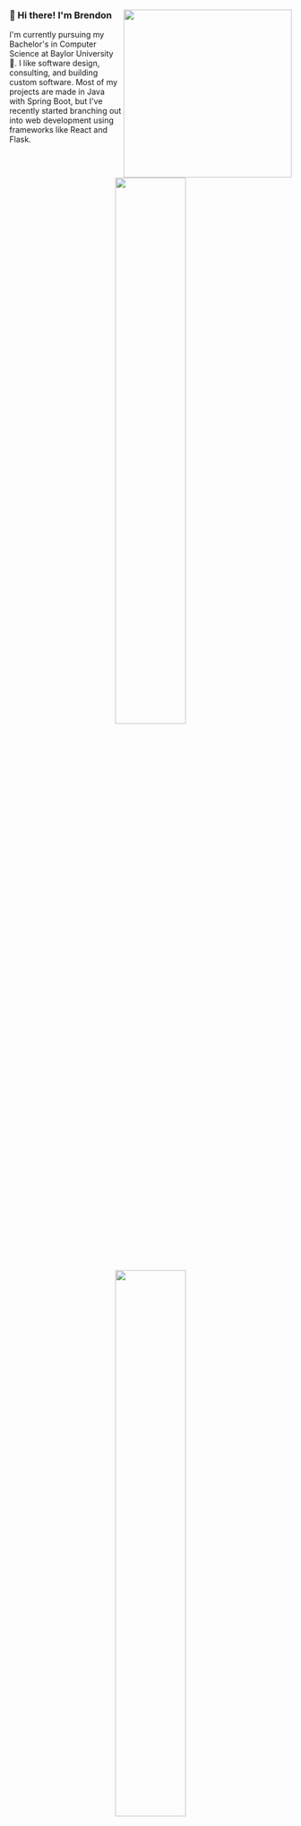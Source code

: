 <div align="left">
<img align="right" width="300" src="https://media.giphy.com/media/XiF35bhJBIg8b30ANZ/giphy.gif?cid=ecf05e47w8wgs6kgdgy6fbj61u56x1xaw1ib62dfvl44tb5z&ep=v1_gifs_related&rid=giphy.gif&ct=g"/>

### 👋 Hi there! I'm Brendon

I'm currently pursuing my Bachelor's in Computer Science at Baylor University 🐻. I like software design, consulting, and building custom software. Most of my projects are made in Java with Spring Boot, but I've recently started branching out into web development using frameworks like React and Flask.
</div>

&nbsp;&nbsp;&nbsp;

<p align="center">
  <img height="50%" width="auto" src ="https://github-readme-stats.vercel.app/api?username=brendonnewt&show_icons=true&count_private=true&theme=vue-dark&hide_border=true&hide=issues,contribs&bg_color=00000000">
  <img height="50%" width="auto" src ="https://github-readme-stats.vercel.app/api/top-langs/?username=brendonnewt&layout=compact&hide_border=true&theme=vue-dark&bg_color=00000000&hide=svelte,html,css,makefile,dockerfile,shell,c">
</p>

## 🧰  My Toolbox
[![My Skills](https://skillicons.dev/icons?i=js,nodejs,react,html,css,c,cpp,mysql,python,java,rust)](https://skillicons.dev)

&nbsp;

<div align="center">
  <img width="400" height="auto" src="https://media.giphy.com/media/v1.Y2lkPTc5MGI3NjExdHd2eGMzYjJlcDhyZWEzcWF4NnZ2MzQ3ZTlhN2J3eWZ6Z2xpb3dxeiZlcD12MV9naWZzX3NlYXJjaCZjdD1n/IThjAlJnD9WNO/giphy.gif" />
</div>

### :school: School Projects

* [Hotel Service](https://github.com/brendonnewt/GROUP-FIVE-Hotel-Project): A Java-based hotel landing page with Swing front-end, enabling room bookings.
* [SeaQuail](https://github.com/brendonnewt/SeaQuail): A Python + Flask project leveraging the Lahman baseball database to solve [Immaculate Grid](https://www.immaculategrid.com/) questions, provide yearly Team Summaries with Depth Charts, and provide individual Player, Team, and League stats.
* [WOOFAdoptionService](https://github.com/brendonnewt/WOOFAdoptionService): A pet adoption website with a React and Next.js front-end and Java Spring Boot backend, hosted on GCP for CI/CD.

### :bulb: Personal Projects

* [Trampoline Calculator](https://github.com/brendonnewt/trampoline-calculator): A Flask + Javascript application that can calculate the difficulty values of any combination of skills. It can also save combinations of skills for later use. (Based on the 2020-2024 COP)
* [Algorithm Visualizer](https://github.com/brendonnewt/algorithm-visualizer): A small React frontend + Rust backend API I made to get some practice with APIs and pick up both React and Rust. This application takes input from the user and displays each step of an algorithm executing on it.

&nbsp;
### 🔧 Currently Working On...
[![Readme Card](https://github-readme-stats.vercel.app/api/pin/?username=brendonnewt&repo=Bounce)](https://github.com/brendonnewt/Bounce)

<h2 align="center">📫 Reach me on</h2>
<p align="center">
  <a target="_blank"href="https://www.linkedin.com/in/brendonnewton/"><img src="https://img.shields.io/badge/linkedin-%230077B5.svg?&style=for-the-badge&logo=linkedin&logoColor=white" /></a>&nbsp;&nbsp;&nbsp;&nbsp;
  <a href="mailto:brendonnewton0@gmail.com?subject=Hello%20Brendon,%20From%20Github"><img src="https://img.shields.io/badge/gmail-%23D14836.svg?&style=for-the-badge&logo=gmail&logoColor=white" /></a>&nbsp;&nbsp;&nbsp;&nbsp;
  <a href="mailto:brendon_newton1@baylor.edu?subject=Hello%20Brendon,%20From%20Github"><img src="https://img.shields.io/badge/Outlook-0078D4?style=for-the-badge&logo=windows&logoColor=white" /></a>&nbsp;&nbsp;&nbsp;&nbsp;
  <a target="_blank"href="https://www.instagram.com/brendon_t_newton/"><img src="https://img.shields.io/badge/Instagram-E4405F?style=for-the-badge&logo=instagram&logoColor=white" /></a>&nbsp;&nbsp;&nbsp;&nbsp;
</p>
